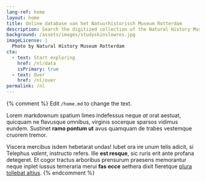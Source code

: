 ```yaml
---
lang-ref: home
layout: home
title: Online database van het Natuurhistorisch Museum Rotterdam
description: Search the digitized collection of the Natural History Museum Rotterdam, which contains over 330,000 specimen records and over 20,000 photos.
background: /assets/images/studyskinslowres.jpg
imageLicense: |
  Photo by Natural History Museum Rotterdam
cta:
  - text: Start exploring
    href: /nl/data
    isPrimary: true
  - text: Over
    href: /nl/over
permalink: /nl
---
```


{% comment %}
Edit `/home.md` to change the text.

Lorem markdownum spatium limes indefessus neque *at* orat aestuat, quicquam ne
flavusque omnibus, virginis socerque sparsos vidimus eundem. Sustinet **ramo
pontum ut** avus quamquam de trabes vestemque cruorem tremor.

Viscera mercibus isdem hebetarat undas! Iubet ora ire unum telis adicit, si
Telephus *valent*, instructo refers. Ille **est resque**, sic ruris erit ante
profana detegeret. Et cogor tractus arboribus prensurum praesens memorantur
neque inplet iussus temeraria merui **fas ecce** aethera dixit fieretque [plura
tollebat altius](http://virgineusque.net/est.html).
{% endcomment %}

